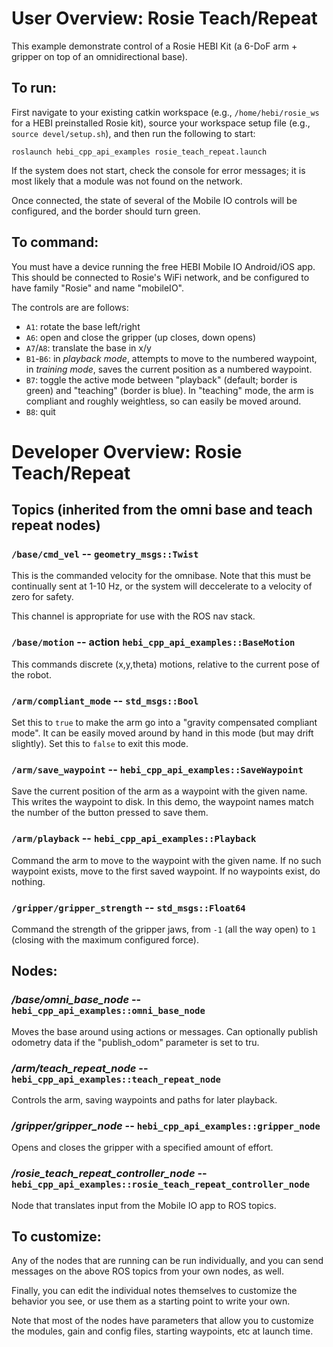 # User Overview: Rosie Teach/Repeat

This example demonstrate control of a Rosie HEBI Kit (a 6-DoF arm + gripper on top of an omnidirectional base).

## To run:

First navigate to your existing catkin workspace (e.g., `/home/hebi/rosie_ws` for a HEBI preinstalled Rosie kit), source your workspace setup file (e.g., `source devel/setup.sh`), and then run the following to start:

```
roslaunch hebi_cpp_api_examples rosie_teach_repeat.launch
```

If the system does not start, check the console for error messages; it is most likely that a module was not found on the network.

Once connected, the state of several of the Mobile IO controls will be configured, and the border should turn green.

## To command:

You must have a device running the free HEBI Mobile IO Android/iOS app.  This should be connected to Rosie's WiFi network, and be configured to have family "Rosie" and name "mobileIO".

The controls are are follows:

* `A1`: rotate the base left/right
* `A6`: open and close the gripper (up closes, down opens)
* `A7`/`A8`: translate the base in x/y
* `B1`-`B6`: in _playback mode_, attempts to move to the numbered waypoint, in _training mode_, saves the current position as a numbered waypoint.
* `B7`: toggle the active mode between "playback" (default; border is green) and "teaching" (border is blue).  In "teaching" mode, the arm is compliant and roughly weightless, so can easily be moved around.
* `B8`: quit

# Developer Overview: Rosie Teach/Repeat

## Topics (inherited from the omni base and teach repeat nodes)

### `/base/cmd_vel` -- `geometry_msgs::Twist`

This is the commanded velocity for the omnibase.  Note that this must be continually sent at 1-10 Hz, or the system will deccelerate to a velocity of zero for safety.

This channel is appropriate for use with the ROS nav stack.

### `/base/motion` -- action `hebi_cpp_api_examples::BaseMotion`

This commands discrete (x,y,theta) motions, relative to the current pose of the robot.

### `/arm/compliant_mode` -- `std_msgs::Bool`

Set this to `true` to make the arm go into a "gravity compensated compliant mode".  It can be easily moved around by hand in this mode (but may drift slightly).  Set this to `false` to exit this mode.

### `/arm/save_waypoint` -- `hebi_cpp_api_examples::SaveWaypoint`

Save the current position of the arm as a waypoint with the given name.  This writes the waypoint to disk.  In this demo, the waypoint names match the number of the button pressed to save them.

### `/arm/playback` -- `hebi_cpp_api_examples::Playback`

Command the arm to move to the waypoint with the given name.  If no such waypoint exists, move to the first saved waypoint.  If no waypoints exist, do nothing.

### `/gripper/gripper_strength` -- `std_msgs::Float64`

Command the strength of the gripper jaws, from `-1` (all the way open) to `1` (closing with the maximum configured force).

## Nodes:

### */base/omni_base_node* -- `hebi_cpp_api_examples::omni_base_node`

Moves the base around using actions or messages.  Can optionally publish odometry data if the "publish_odom" parameter is set to tru.

### */arm/teach_repeat_node* -- `hebi_cpp_api_examples::teach_repeat_node`

Controls the arm, saving waypoints and paths for later playback.

### */gripper/gripper_node* -- `hebi_cpp_api_examples::gripper_node`

Opens and closes the gripper with a specified amount of effort.

### */rosie_teach_repeat_controller_node* -- `hebi_cpp_api_examples::rosie_teach_repeat_controller_node`

Node that translates input from the Mobile IO app to ROS topics.

## To customize:

Any of the nodes that are running can be run individually, and you can send messages on the above ROS topics from your own nodes, as well.

Finally, you can edit the individual notes themselves to customize the behavior you see, or use them as a starting point to write your own.

Note that most of the nodes have parameters that allow you to customize the modules, gain and config files, starting waypoints, etc at launch time.

